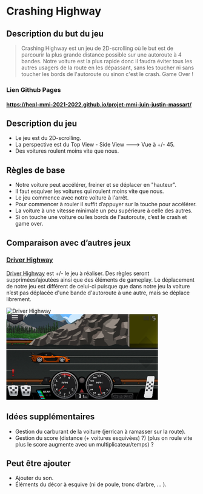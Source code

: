 # Crashing Highway

## Description du but du jeu

> Crashing Highway est un jeu de 2D-scrolling où le but est de parcourir la plus grande distance possible sur une autoroute à 4 bandes. Notre voiture est la plus rapide donc il faudra éviter tous les autres usagers de la route en les dépassant, sans les toucher ni sans toucher les bords de l'autoroute ou sinon c'est le crash. Game Over !

### Lien Github Pages

#### https://hepl-mmi-2021-2022.github.io/projet-mmi-juin-justin-massart/

## Description du jeu

- Le jeu est du 2D-scrolling.
- La perspective est du Top View - Side View ---> Vue à +/- 45.
- Des voitures roulent moins vite que nous.

## Règles de base

- Notre voiture peut accélérer, freiner et se déplacer en "hauteur".
- Il faut esquiver les voitures qui roulent moins vite que nous.
- Le jeu commence avec notre voiture à l'arrêt.
- Pour commencer à rouler il suffit d’appuyer sur la touche pour accélérer.
- La voiture à une vitesse minimale un peu supérieure à celle des autres.
- Si on touche une voiture ou les bords de l'autoroute, c’est le crash et game over.

## Comparaison avec d’autres jeux

### [Driver Highway](https://www.freeonlinegames.com/game/driver-highway)

[Driver Highway](https://www.freeonlinegames.com/game/driver-highway) est +/- le jeu à réaliser. Des règles seront supprimées/ajoutées ainsi que des éléments de gameplay.
Le déplacement de notre jeu est différent de celui-ci puisque que dans notre jeu la voiture n’est pas déplacée d'une bande d'autoroute à une autre, mais se déplace
librement.

<img src="/src/resources/study/DriverHighway.gif" alt="Driver Highway" height="400"/>
<img src="/src/resources/study/PixelRacer.png" alt="Driver Highway" width="400"/>

## Idées supplémentaires

- Gestion du carburant de la voiture (jerrican à ramasser sur la route).
- Gestion du score (distance (+ voitures esquivées) ?) (plus on roule vite plus le score augmente avec un multiplicateur/temps) ?

## Peut être ajouter

- Ajouter du son.
- Éléments du décor à esquive (ni de poule, tronc d’arbre, ... ).
